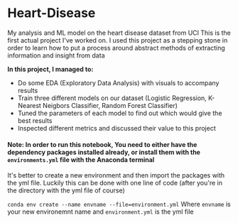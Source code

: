 # Heart-Disease
My analysis and ML model on the heart disease dataset from UCI
This is the first actual project I've worked on. I used this project as a stepping stone in order to learn how to put a process around abstract methods of extracting information and insight from data

**In this project, I managed to:**
* Do some EDA (Exploratory Data Analysis) with visuals to accompany results
* Train three different models on our dataset (Logistic Regression, K-Nearest Neigbors Classifier, Random Forest Classifier)
* Tuned the parameters of each model to find out which would give the best results
* Inspected different metrics and discussed their value to this project
#### Note: In order to run this notebook, You need to either have the dependency packages installed already, or install them with the `environments.yml` file with the Anaconda terminal

It's better to create a new environment and then import the packages with the yml file. Luckily this can be done with one line of code (after you're in the directory with the yml file of course)

`conda env create --name envname --file=environment.yml`
Where `envname` is your new environemnt name and `environment.yml` is the yml file
